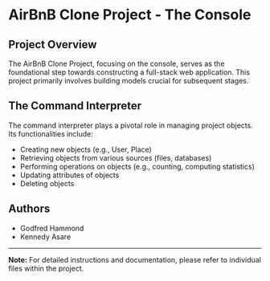 # AirBnB Clone Project - The Console

## Project Overview
The AirBnB Clone Project, focusing on the console, serves as the foundational step towards constructing a full-stack web application. This project primarily involves building models crucial for subsequent stages.

## The Command Interpreter
The command interpreter plays a pivotal role in managing project objects. Its functionalities include:

- Creating new objects (e.g., User, Place)
- Retrieving objects from various sources (files, databases)
- Performing operations on objects (e.g., counting, computing statistics)
- Updating attributes of objects
- Deleting objects

## Authors
- Godfred Hammond
- Kennedy Asare

---

**Note:** For detailed instructions and documentation, please refer to individual files within the project.

